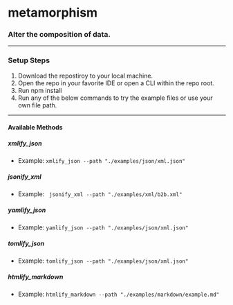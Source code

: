 # metamorphism

### Alter the composition of data.

---

### Setup Steps
1. Download the repostiroy to your local machine.
2. Open the repo in your favorite IDE or open a CLI within the repo root.
3. Run npm install
4. Run any of the below commands to try the example files or use your own file path.

---

#### Available Methods
##### xmlify_json
- Example: ```xmlify_json --path "./examples/json/xml.json"```
##### jsonify_xml
- Example: ``` jsonify_xml --path "./examples/xml/b2b.xml"```
##### yamlify_json
- Example:  ```yamlify_json --path "./examples/json/xml.json"```
##### tomlify_json
- Example: ```tomlify_json --path "./examples/json/xml.json"```
##### htmlify_markdown
- Example: ```htmlify_markdown --path "./examples/markdown/example.md"```
